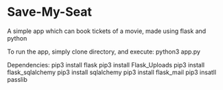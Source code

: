 # Save-My-Seat
A simple app which can book tickets of a movie, made using flask and python


To run the app, simply clone directory, and execute:
python3 app.py

Dependencies:
pip3 install flask
pip3 install Flask_Uploads
pip3 install flask_sqlalchemy
pip3 install sqlalchemy
pip3 install flask_mail
pip3 insatll passlib
